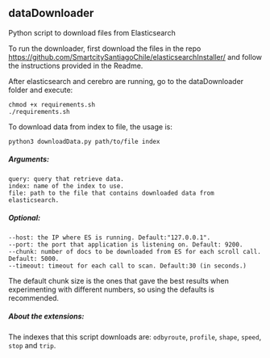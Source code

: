 ## dataDownloader
Python script to download files from Elasticsearch

To run the downloader, first download the files in the repo https://github.com/SmartcitySantiagoChile/elasticsearchInstaller/ and follow the instructions provided in the Readme.

After elasticsearch and cerebro are running, go to the dataDownloader folder and execute:

    chmod +x requirements.sh
    ./requirements.sh
    
To download data from index to file, the usage is:

    python3 downloadData.py path/to/file index

##### Arguments:

    query: query that retrieve data.
    index: name of the index to use.
    file: path to the file that contains downloaded data from elasticsearch.


##### Optional:

    --host: the IP where ES is running. Default:"127.0.0.1".
    --port: the port that application is listening on. Default: 9200.
    --chunk: number of docs to be downloaded from ES for each scroll call. Default: 5000.
    --timeout: timeout for each call to scan. Default:30 (in seconds.)

The default chunk size is the ones that gave the best results when experimenting with different numbers, so using the defaults is recommended.


##### About the extensions:

The indexes that this script downloads are: ```odbyroute```, ```profile```, ```shape```, ```speed```, ```stop``` and ```trip```.

  
